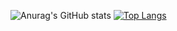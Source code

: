![Anurag's GitHub stats](https://github-readme-stats.vercel.app/api?username=wisewizardofthestars&show_icons=true&theme=radical)
[![Top Langs](https://github-readme-stats-wisewizardofthestars.vercel.app/api/top-langs/?username=wisewizardofthestars&theme=tokyonight&layout=compact&hide=cmake,html,c%2B%2B)](https://github.com/anuraghazra/github-readme-stats)

